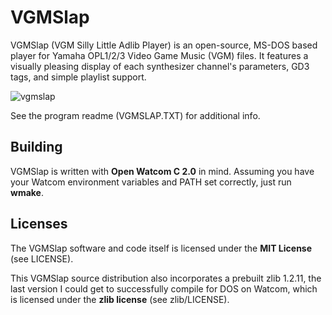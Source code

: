 # VGMSlap
VGMSlap (VGM Silly Little Adlib Player) is an open-source, MS-DOS based player for Yamaha OPL1/2/3 Video Game Music (VGM) files.  It features a visually pleasing display of each synthesizer channel's parameters, GD3 tags, and simple playlist support.

![vgmslap](https://github.com/MrKsoft/vgmslap/assets/10276605/1a042cd7-5fbe-4780-a3a5-d1f6a9e5f0fe)

See the program readme (VGMSLAP.TXT) for additional info.

## Building

VGMSlap is written with **Open Watcom C 2.0** in mind.  Assuming you have your Watcom environment variables and PATH set correctly, just run **wmake**.

## Licenses

The VGMSlap software and code itself is licensed under the **MIT License** (see LICENSE).

This VGMSlap source distribution also incorporates a prebuilt zlib 1.2.11, the last version I could get to successfully compile for DOS on Watcom, which is licensed under the **zlib license** (see zlib/LICENSE).
